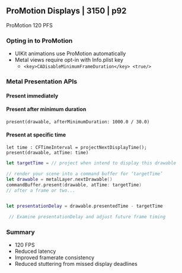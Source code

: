 
## ProMotion Displays | 3150 | p92


ProMotion 120 PFS


### Opting in to ProMotion

- UIKit animations use ProMotion automatically
- Metal views require opt-in with Info.plist key
  - `<key>CADisableMinimumFrameDuration</key> <true/>`

### Metal Presentation APIs


#### Present immediately


#### Present after minimum duration

`present(drawable, afterMinimumDuration: 1000.0 / 30.0)`


#### Present at specific time


```
let time : CFTimeInterval = projectNextDisplayTime();
present(drawable, atTime: time)
```


```swift
let targetTime = // project when intend to display this drawable

// render your scene into a command buffer for ‘targetTime’
let drawable = metalLayer.nextDrawable()
commandBuffer.present(drawable, atTime: targetTime)
// after a frame or two...


let presentationDelay = drawable.presentedTime - targetTime

 // Examine presentationDelay and adjust future frame timing

```

### Summary

- 120 FPS
- Reduced latency
- Improved framerate consistency
- Reduced stuttering from missed display deadlines

